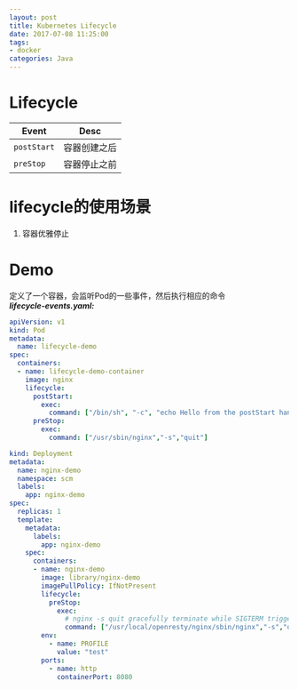 ```yaml
---
layout: post
title: Kubernetes Lifecycle
date: 2017-07-08 11:25:00
tags:
- docker
categories: Java
---
```



# Lifecycle

|     Event      |  Desc                    |
| -------------- | ------------------------ |
| `postStart`    | 容器创建之后               |
| `preStop`      | 容器停止之前               |

# lifecycle的使用场景
1. 容器优雅停止

# Demo
定义了一个容器，会监听Pod的一些事件，然后执行相应的命令        
***lifecycle-events.yaml:***
```yaml
apiVersion: v1
kind: Pod
metadata:
  name: lifecycle-demo
spec:
  containers:
  - name: lifecycle-demo-container
    image: nginx
    lifecycle:
      postStart:
        exec:
          command: ["/bin/sh", "-c", "echo Hello from the postStart handler > /usr/share/message"]
      preStop:
        exec:
          command: ["/usr/sbin/nginx","-s","quit"]
```


```yaml
kind: Deployment
metadata:
  name: nginx-demo
  namespace: scm
  labels:
    app: nginx-demo
spec:
  replicas: 1
  template:
    metadata:
      labels:
        app: nginx-demo
    spec:
      containers:
      - name: nginx-demo
        image: library/nginx-demo
        imagePullPolicy: IfNotPresent
        lifecycle:
          preStop:
            exec:
              # nginx -s quit gracefully terminate while SIGTERM triggers a quick exit
              command: ["/usr/local/openresty/nginx/sbin/nginx","-s","quit"]
        env:
          - name: PROFILE
            value: "test"
        ports:
          - name: http
            containerPort: 8080
```

